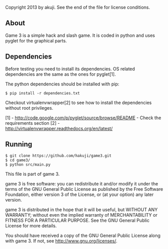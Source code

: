 Copyright 2013 by akuji.
See the end of the file for license conditions.

## About ##
Game 3 is a simple hack and slash game.
It is coded in python and uses pyglet for the graphical parts.

## Dependencies ##
Before testing you need to install its dependencies. OS related dependencies
are the same as the ones for pyglet[1].

The python dependencies should be installed with pip:

    $ pip install -r dependencies.txt

Checkout virtualenvwrapper[2] to see how to install the dependencies without root
privileges.

[1] - http://code.google.com/p/pyglet/source/browse/README - Check the requirements section
[2] - http://virtualenvwrapper.readthedocs.org/en/latest/

## Running ##

    $ git clone https://github.com/hakuji/game3.git
    $ cd game3/
    $ python src/main.py


This file is part of game 3.

game 3 is free software: you can redistribute it and/or modify
it under the terms of the GNU General Public License as published by
the Free Software Foundation, either version 3 of the License, or
(at your option) any later version.

game 3 is distributed in the hope that it will be useful,
but WITHOUT ANY WARRANTY; without even the implied warranty of
MERCHANTABILITY or FITNESS FOR A PARTICULAR PURPOSE.  See the
GNU General Public License for more details.

You should have received a copy of the GNU General Public License
along with game 3.  If not, see <http://www.gnu.org/licenses/>.
